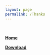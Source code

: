 ```yaml
---
layout: page
permalink: /Thanks
---
```


<script>
    const queryString = window.location.search;
    const urlParams = new URLSearchParams(queryString);
    const type = urlParams.get('tp')
    // const e = document.getElementById("eeeeeea").getElementsByClassName("minecraft")[0]
    const title = document.createElement('h1');
    const e = document.createElement('div');

    if (type == null) {
        e.innerHTML = `
        <p>Thank you for installing our Installer!</p>

        <p>Oh no... the installation didn't start? press <a href='Assets/Downloads/Minecraft_Server_Menu_Installer.exe'>here</a> to re-install</p>
        `
    } else if (type == "") {
        e.innerHTML = `
        <p>Thank you for installing our Installer!</p>

        <p>Oh no... the installation didn't start? press <a href='Assets/Downloads/Minecraft_Server_Menu_Installer.exe'>here</a> to re-install</p>
        `
    } else if (type == "bii") {
        e.innerHTML = `
        <p>Thank you for installing our Installer!</p>

        <p>Oh no... the installation didn't start? press <a href='Assets/Downloads/Minecraft_Server_Menu_Installer.exe'>here</a> to re-install</p>
        `
    } else if (type == "bini") {
        e.innerHTML = `
        <p>Hm... Sorry but you used Direct Download. For you get more opitions exemple install, update, remove and more. Click <a href='Assets/Downloads/Minecraft_Server_Menu_Installer.bat'>here</a> to download</p>

        <p>Oh no... the installation didn't start? press <a href='Assets/Downloads/Minecraft_Java_Server.bat'>here</a> to re-install</p>
        `
    }

    title.innerHTML = "Thanks!"
    document.getElementsByClassName("page-content")[0].getElementsByClassName("wrapper")[0].getElementsByClassName("post")[0].getElementsByClassName("post-content")[0].appendChild(title);
    
    document.getElementsByClassName("page-content")[0].getElementsByClassName("wrapper")[0].getElementsByClassName("post")[0].getElementsByClassName("post-content")[0].appendChild(e);
</script>
<br>
<p><strong><a href=".">Home</a></strong></p>
<p><strong><a href="./Download">Download</a></strong></p>
